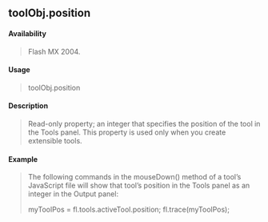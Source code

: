 ## toolObj.position

#### Availability

> Flash MX 2004.

#### Usage

> toolObj.position

#### Description

> Read-only property; an integer that specifies the position of the tool in the Tools panel. This property is used only when you create extensible tools.

#### Example

> The following commands in the mouseDown() method of a tool’s JavaScript file will show that tool’s position in the Tools panel as an integer in the Output panel:
>
> myToolPos = fl.tools.activeTool.position; fl.trace(myToolPos);
